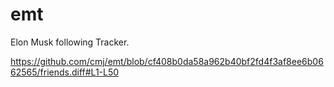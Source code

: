 # emt
Elon Musk following Tracker.

https://github.com/cmj/emt/blob/cf408b0da58a962b40bf2fd4f3af8ee6b0662565/friends.diff#L1-L50
